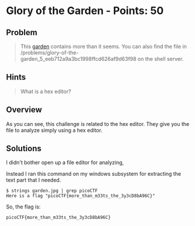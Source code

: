 # Glory of the Garden - Points: 50

## Problem
> This [garden](https://2019shell1.picoctf.com/static/6b58b3859f377f1cf4cabb0188d35e5c/garden.jpg) contains more than it seems. You can also find the file in /problems/glory-of-the-garden_5_eeb712a9a3bc1998ffcd626af9d63f98 on the shell server.

## Hints
> What is a hex editor?

## Overview

As you can see, this challenge is related to the hex editor. They give you the file to analyze simply using a hex editor.


## Solutions

I didn't bother open up a file editor for analyzing,

Instead I ran this command on my windows subsystem for extracting the text part that I needed.

```
$ strings garden.jpg | grep picoCTF
Here is a flag "picoCTF{more_than_m33ts_the_3y3cD8bA96C}"
```

So, the flag is:
```
picoCTF{more_than_m33ts_the_3y3cD8bA96C}
```
